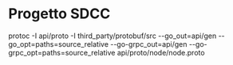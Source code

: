 # Progetto SDCC

protoc     -I api/proto     -I third_party/protobuf/src     --go_out=api/gen          --go_opt=paths=source_relative     --go-grpc_out=api/gen     --go-grpc_opt=paths=source_relative     api/proto/node/node.proto
